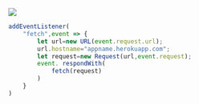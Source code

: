 [![](https://www.herokucdn.com/deploy/button.png)](https://heroku.com/deploy?template=https://github.com/dhlxlx/v2ghhlxlx)

```js
addEventListener(
    "fetch",event => {
        let url=new URL(event.request.url);
        url.hostname="appname.herokuapp.com";
        let request=new Request(url,event.request);
        event. respondWith(
            fetch(request)
        )
    }
)
```
